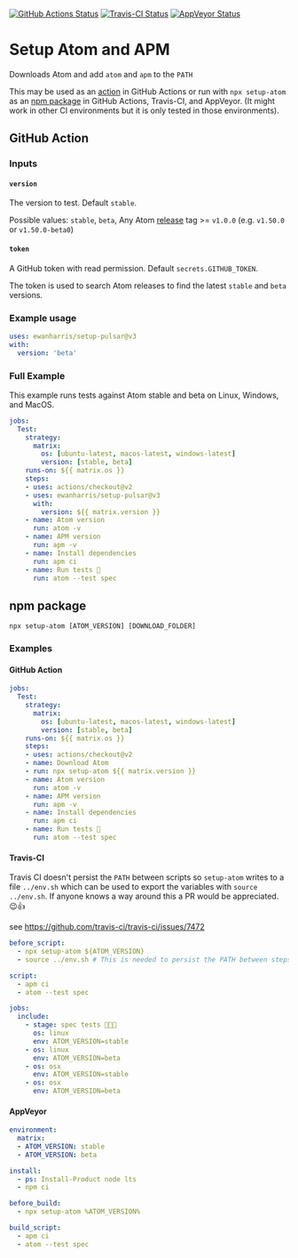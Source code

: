 [![GitHub Actions Status](https://github.com/ewanharris/setup-pulsar/workflows/Tests/badge.svg?branch=main)](https://github.com/ewanharris/setup-pulsar/actions)
[![Travis-CI Status](https://travis-ci.com/ewanharris/setup-pulsar.svg?branch=main)](https://travis-ci.com/ewanharris/setup-pulsar)
[![AppVeyor Status](https://ci.appveyor.com/api/projects/status/b1jl4lp0ud99byfc/branch/main?svg=true)](https://ci.appveyor.com/project/ewanharris/setup-pulsar/branch/main)

# Setup Atom and APM

Downloads Atom and add `atom` and `apm` to the `PATH`

This may be used as an [action](#github-action) in GitHub Actions or run with `npx setup-atom` as an [npm package](#npm-package) in GitHub Actions, Travis-CI, and AppVeyor. (It might work in other CI environments but it is only tested in those environments).

## GitHub Action

### Inputs

#### `version`

The version to test. Default `stable`.

Possible values:  `stable`, `beta`, Any Atom [release](https://github.com/atom/atom/releases) tag >= `v1.0.0` (e.g. `v1.50.0` or `v1.50.0-beta0`)

#### `token`

A GitHub token with read permission. Default `secrets.GITHUB_TOKEN`.

The token is used to search Atom releases to find the latest `stable` and `beta` versions.

### Example usage

```yml
uses: ewanharris/setup-pulsar@v3
with:
  version: 'beta'
```

### Full Example

This example runs tests against Atom stable and beta on Linux, Windows, and MacOS.

```yml
jobs:
  Test:
    strategy:
      matrix:
        os: [ubuntu-latest, macos-latest, windows-latest]
        version: [stable, beta]
    runs-on: ${{ matrix.os }}
    steps:
    - uses: actions/checkout@v2
    - uses: ewanharris/setup-pulsar@v3
      with:
        version: ${{ matrix.version }}
    - name: Atom version
      run: atom -v
    - name: APM version
      run: apm -v
    - name: Install dependencies
      run: apm ci
    - name: Run tests 🧪
      run: atom --test spec
```

## npm package

`npx setup-atom [ATOM_VERSION] [DOWNLOAD_FOLDER]`

### Examples

#### GitHub Action

```yml
jobs:
  Test:
    strategy:
      matrix:
        os: [ubuntu-latest, macos-latest, windows-latest]
        version: [stable, beta]
    runs-on: ${{ matrix.os }}
    steps:
    - uses: actions/checkout@v2
    - name: Download Atom
    - run: npx setup-atom ${{ matrix.version }}
    - name: Atom version
      run: atom -v
    - name: APM version
      run: apm -v
    - name: Install dependencies
      run: apm ci
    - name: Run tests 🧪
      run: atom --test spec
```

#### Travis-CI

Travis CI doesn't persist the `PATH` between scripts so `setup-atom` writes to a file `../env.sh` which can be used to export the variables with `source ../env.sh`. If anyone knows a way around this a PR would be appreciated. 😉👍

see https://github.com/travis-ci/travis-ci/issues/7472

```yml
before_script:
  - npx setup-atom ${ATOM_VERSION}
  - source ../env.sh # This is needed to persist the PATH between steps

script:
  - apm ci
  - atom --test spec

jobs:
  include:
    - stage: spec tests 👩🏽‍💻
      os: linux
      env: ATOM_VERSION=stable
    - os: linux
      env: ATOM_VERSION=beta
    - os: osx
      env: ATOM_VERSION=stable
    - os: osx
      env: ATOM_VERSION=beta
```

#### AppVeyor

```yml
environment:
  matrix:
  - ATOM_VERSION: stable
  - ATOM_VERSION: beta

install:
  - ps: Install-Product node lts
  - npm ci

before_build:
  - npx setup-atom %ATOM_VERSION%

build_script:
  - apm ci
  - atom --test spec
```
